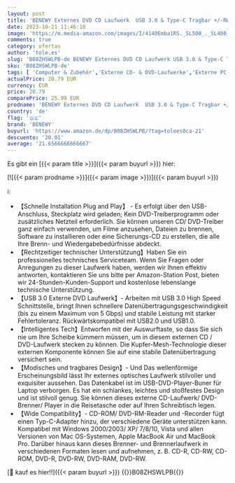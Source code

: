 ```yaml
---
layout: post
title: 'BENEWY Externes DVD CD Laufwerk  USB 3.0 & Type-C Tragbar +/-RW Brenner Optische Laufwerke CD ROM/DVD Player Reader Extern für PC Laptop Desktop MacBook Windows 11/10/8.1/7 Linux/Mac/Apple'
date: 2023-10-21 11:46:18
image: 'https://m.media-amazon.com/images/I/4140Emba1RS._SL500_._SL400_.jpg'
comments: true
category: ofertas
author: 'tole.es'
slug: 'B08ZHSWLPB-de BENEWY Externes DVD CD Laufwerk USB 3.0 & Type-C Tragbar...'
sku: 'B08ZHSWLPB-de'
tags: [ 'Computer & Zubehör','Externe CD- & DVD-Laufwerke','Externe PC-Komponenten','Externe optische Laufwerke','Komponenten & Ersatzteile','benewy','🇩🇪', ]
actualPrice: 20.79 EUR
currency: EUR
price: 20.79
comparePrice: 25.99 EUR
prodname: 'BENEWY Externes DVD CD Laufwerk  USB 3.0 & Type-C Tragbar +/-RW Brenner Optische Laufwerke CD ROM/DVD Player Reader Extern für PC Laptop Desktop MacBook Windows 11/10/8.1/7 Linux/Mac/Apple'
country: 'de'
flag: '🇩🇪'
brand: 'BENEWY'
buyurl: 'https://www.amazon.de/dp/B08ZHSWLPB/?tag=tolees0ca-21'
descuento: '20.01'
average: '21.6566666666667'
---
```


Es gibt ein [{{< param title >}}]({{< param buyurl >}}) hier:

[![{{< param prodname >}}]({{< param image >}})]({{< param buyurl >}})

ℹ️:

- 【Schnelle Installation Plug and Play】 - Es erfolgt über den USB-Anschluss, Steckplatz wird geladen; Kein DVD-Treiberprogramm oder zusätzliches Netzteil erforderlich. Sie können unseren CD/ DVD-Treiber ganz einfach verwenden, um Filme anzusehen, Dateien zu brennen, Software zu installieren oder eine Sicherungs-CD zu erstellen, die alle Ihre Brenn- und Wiedergabebedürfnisse abdeckt.
- 【Rechtzeitiger technischer Unterstützung】Haben Sie ein professionelles technisches Serviceteam. Wenn Sie Fragen oder Anregungen zu dieser Laufwerk haben, werden wir Ihnen effektiv antworten, kontaktieren Sie uns bitte per Amazon-Station Post, bieten wir 24-Stunden-Kunden-Support und kostenlose lebenslange technische Unterstützung.
- 【USB 3.0 Externe DVD Laufwerk】- Arbeiten mit USB 3.0 High Speed Schnittstelle, bringt Ihnen schnellere Datenübertragungsgeschwindigkeit (bis zu einem Maximum von 5 Gbps) und stabile Leistung mit starker Fehlertoleranz. Rückwärtskompatibel mit USB2.0 und USB1.0.
- 【Intelligentes Tech】Entworfen mit der Auswurftaste, so dass Sie sich nie um Ihre Scheibe kümmern müssen, um in diesem externen CD / DVD-Laufwerk stecken zu können. Die Kupfer-Mesh-Technologie dieser externen Komponente können Sie auf eine stabile Datenübertragung versichert sein.
- 【Modisches und tragbares Design】- Und Das wellenförmige Erscheinungsbild lässt Ihr externes optisches Laufwerk stilvoller und exquisiter aussehen. Das Datenkabel ist im USB-DVD-Player-Buner für Laptop verborgen. Es hat ein schlankes, leichtes und stoßfestes Design und ist stilvoll genug. Sie können dieses externe CD-Laufwerk/ DVD-Brenner/ Player in die Reisetasche oder auf Ihren Schreibtisch legen.
- 【Wide Compatibility】- CD-ROM/ DVD-RM-Reader und -Recorder fügt einen Typ-C-Adapter hinzu, der verschiedene Geräte unterstützen kann. Kompatibel mit Windows 2000/2003/ XP/ 7/8/10, Vista und allen Versionen von Mac OS-Systemen, Apple MacBook Air und MacBook Pro. Darüber hinaus kann dieses Brenner- und Brennerlaufwerk in verschiedenen Formaten lesen und aufnehmen, z. B. CD-R, CD-RW, CD-ROM, DVD-R, DVD-RW, DVD-RAM, DVD-RW.

[🛒 kauf es hier!!]({{< param buyurl >}})
{{<world>}}B08ZHSWLPB{{</world>}}
